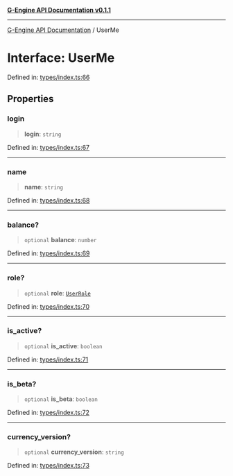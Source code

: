[**G-Engine API Documentation v0.1.1**](../README.md)

***

[G-Engine API Documentation](../globals.md) / UserMe

# Interface: UserMe

Defined in: [types/index.ts:66](https://github.com/yakoshiq/g-engine-nodejs-lib/blob/6b4ec644f458bf28039e0209e5a91bd0ec704446/src/types/index.ts#L66)

## Properties

### login

> **login**: `string`

Defined in: [types/index.ts:67](https://github.com/yakoshiq/g-engine-nodejs-lib/blob/6b4ec644f458bf28039e0209e5a91bd0ec704446/src/types/index.ts#L67)

***

### name

> **name**: `string`

Defined in: [types/index.ts:68](https://github.com/yakoshiq/g-engine-nodejs-lib/blob/6b4ec644f458bf28039e0209e5a91bd0ec704446/src/types/index.ts#L68)

***

### balance?

> `optional` **balance**: `number`

Defined in: [types/index.ts:69](https://github.com/yakoshiq/g-engine-nodejs-lib/blob/6b4ec644f458bf28039e0209e5a91bd0ec704446/src/types/index.ts#L69)

***

### role?

> `optional` **role**: [`UserRole`](../enumerations/UserRole.md)

Defined in: [types/index.ts:70](https://github.com/yakoshiq/g-engine-nodejs-lib/blob/6b4ec644f458bf28039e0209e5a91bd0ec704446/src/types/index.ts#L70)

***

### is\_active?

> `optional` **is\_active**: `boolean`

Defined in: [types/index.ts:71](https://github.com/yakoshiq/g-engine-nodejs-lib/blob/6b4ec644f458bf28039e0209e5a91bd0ec704446/src/types/index.ts#L71)

***

### is\_beta?

> `optional` **is\_beta**: `boolean`

Defined in: [types/index.ts:72](https://github.com/yakoshiq/g-engine-nodejs-lib/blob/6b4ec644f458bf28039e0209e5a91bd0ec704446/src/types/index.ts#L72)

***

### currency\_version?

> `optional` **currency\_version**: `string`

Defined in: [types/index.ts:73](https://github.com/yakoshiq/g-engine-nodejs-lib/blob/6b4ec644f458bf28039e0209e5a91bd0ec704446/src/types/index.ts#L73)
